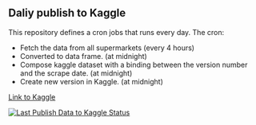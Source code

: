
Daliy publish to Kaggle
-------

This repository defines a cron jobs that runs every day.
The cron: 
  - Fetch the data from all supermarkets (every 4 hours)
  - Converted to data frame. (at midnight)
  - Compose kaggle dataset with a binding between the version number and the scrape date. (at midnight)
  - Create new version in Kaggle. (at midnight)


[Link to Kaggle](https://www.kaggle.com/datasets/erlichsefi/israeli-supermarkets-data)

[![Last Publish Data to Kaggle Status](https://github.com/OpenIsraeliSupermarkets/daily-publish-supermarket-data/actions/workflows/publishing.yml/badge.svg)](https://github.com/OpenIsraeliSupermarkets/daily-publish-supermarket-data/actions/workflows/publishing.yml)
